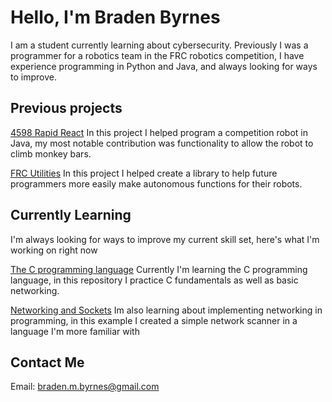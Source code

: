 # Hello, I'm Braden Byrnes

I am a student currently learning about cybersecurity. Previously I was a programmer for a robotics team in the FRC robotics competition, I have experience programming in Python and Java, and always looking for ways to improve.

## Previous projects

[4598 Rapid React](https://github.com/AltaHighRobotics/4598RapidReact) In this project I helped program a competition robot in Java, my most notable contribution was functionality to allow the robot to climb monkey bars.

[FRC Utilities](https://github.com/AltaHighRobotics/FRC-Utilities) In this project I helped create a library to help future programmers more easily make autonomous functions for their robots.

## Currently Learning

I'm always looking for ways to improve my current skill set, here's what I'm working on right now

 [The C programming language](https://github.com/Pufferfish3000/C-Server) Currently I'm learning the C programming language, in this repository I practice C fundamentals as well as basic networking.

 [Networking and Sockets](https://github.com/Pufferfish3000/PythonScanner) Im also learning about implementing networking in programming, in this example I created a simple network scanner in a language I'm more familiar with

## Contact Me

Email: [braden.m.byrnes@gmail.com](mailto:braden.m.byrnes@gmail.com)
